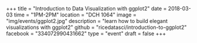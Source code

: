 +++
title = "Introduction to Data Visualization with ggplot2"
date = 2018-03-03
time = "1PM-2PM"
location = "DCH 1064"
image = "img/events/ggplot2.jpg"
description = "learn how to build elegant visualizations with ggplot2"
github = "ricedatasci/introduction-to-ggplot2"
facebook = "334072990431662"
type = "event"
draft = false
+++
